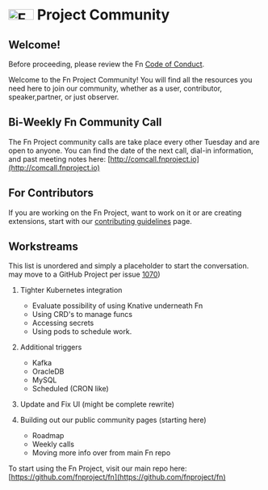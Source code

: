 # <img src="https://fnproject.io/images/fn-300x125.png" alt="Fn Project Logo" height="21" width="50"> Project Community

## Welcome!

Before proceeding, please review the Fn [Code of Conduct](CODE_OF_CONDUCT.md).

Welcome to the Fn Project Community! You will find all the resources you need here to join our community, whether as a user, contributor, speaker,partner, or just observer.


## Bi-Weekly Fn Community Call

The Fn Project community calls are take place every other Tuesday and are open to anyone. You can find the date of the next call, dial-in information, and past meeting notes here: [http://comcall.fnproject.io](http://comcall.fnproject.io)


## For Contributors

If you are working on the Fn Project, want to work on it or are creating extensions, start with our [contributing guidelines](CONTRIBUTING.md) page.


## Workstreams 

This list is unordered and simply a placeholder to start the conversation. may move to a GitHub Project per issue [1070](https://github.com/fnproject/fn/issues/1070))

1. Tighter Kubernetes integration
    - Evaluate possibility of using Knative underneath Fn
    - Using CRD's to manage funcs
    - Accessing secrets
    - Using pods to schedule work.

2. Additional triggers
    - Kafka
    - OracleDB
    - MySQL
    - Scheduled (CRON like)
    
3. Update and Fix UI (might be complete rewrite)

4. Building out our public community pages (starting here)
    - Roadmap
    - Weekly calls
    - Moving more info over from main Fn repo
    

To start using the Fn Project, visit our main repo here: [https://github.com/fnproject/fn](https://github.com/fnproject/fn)

